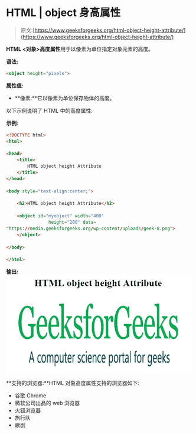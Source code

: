 # HTML | object 身高属性

> 原文:[https://www.geeksforgeeks.org/html-object-height-attribute/](https://www.geeksforgeeks.org/html-object-height-attribute/)

**HTML <对象>高度属性**用于以像素为单位指定对象元素的高度。

**语法:**

```html
<object height="pixels">
```

**属性值:**

*   **像素:**它以像素为单位保存物体的高度。

以下示例说明了 HTML 中的<object>高度属性:</object>

**示例:**

```html
<!DOCTYPE html> 
<html> 

<head>
    <title>
        HTML object height Attribute
    </title>
</head>

<body style="text-align:center;"> 

    <h2>HTML object height Attribute</h2> 

    <object id="myobject" width="400"
                height="200" data= 
"https://media.geeksforgeeks.org/wp-content/uploads/geek-8.png"> 
    </object> 

</body> 

</html>
```

**输出:**
![](img/befaa4a2d15cb3e6939e99d2af1f0c41.png)

**支持的浏览器:**HTML 对象高度属性支持的浏览器如下:

*   谷歌 Chrome
*   微软公司出品的 web 浏览器
*   火狐浏览器
*   旅行队
*   歌剧